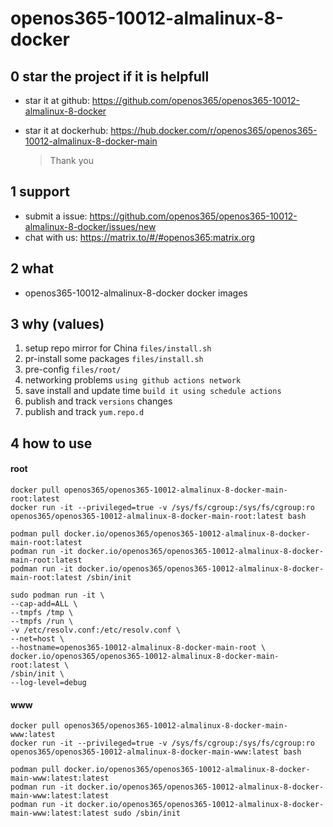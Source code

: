 # openos365-10012-almalinux-8-docker

## 0 star the project if it is helpfull

* star it at github: https://github.com/openos365/openos365-10012-almalinux-8-docker
* star it at dockerhub: https://hub.docker.com/r/openos365/openos365-10012-almalinux-8-docker-main

  > Thank you

## 1 support

* submit a issue: https://github.com/openos365/openos365-10012-almalinux-8-docker/issues/new
* chat with us: https://matrix.to/#/#openos365:matrix.org

## 2 what

* openos365-10012-almalinux-8-docker docker images
  
## 3 why (values)

1. setup repo mirror for China `files/install.sh`
1. pr-install some packages `files/install.sh`
1. pre-config `files/root/`
1. networking problems `using github actions network`
1. save install and update time `build it using schedule actions`
1. publish and track `versions` changes
1. publish and track `yum.repo.d`

## 4 how to use

#### root
```
docker pull openos365/openos365-10012-almalinux-8-docker-main-root:latest
docker run -it --privileged=true -v /sys/fs/cgroup:/sys/fs/cgroup:ro openos365/openos365-10012-almalinux-8-docker-main-root:latest bash

podman pull docker.io/openos365/openos365-10012-almalinux-8-docker-main-root:latest
podman run -it docker.io/openos365/openos365-10012-almalinux-8-docker-main-root:latest
podman run -it docker.io/openos365/openos365-10012-almalinux-8-docker-main-root:latest /sbin/init

sudo podman run -it \
--cap-add=ALL \
--tmpfs /tmp \
--tmpfs /run \
-v /etc/resolv.conf:/etc/resolv.conf \
--net=host \
--hostname=openos365-10012-almalinux-8-docker-main-root \
docker.io/openos365/openos365-10012-almalinux-8-docker-main-root:latest \
/sbin/init \
--log-level=debug

```
#### www

```
docker pull openos365/openos365-10012-almalinux-8-docker-main-www:latest
docker run -it --privileged=true -v /sys/fs/cgroup:/sys/fs/cgroup:ro openos365/openos365-10012-almalinux-8-docker-main-www:latest bash

podman pull docker.io/openos365/openos365-10012-almalinux-8-docker-main-www:latest:latest
podman run -it docker.io/openos365/openos365-10012-almalinux-8-docker-main-www:latest:latest
podman run -it docker.io/openos365/openos365-10012-almalinux-8-docker-main-www:latest:latest sudo /sbin/init
```
